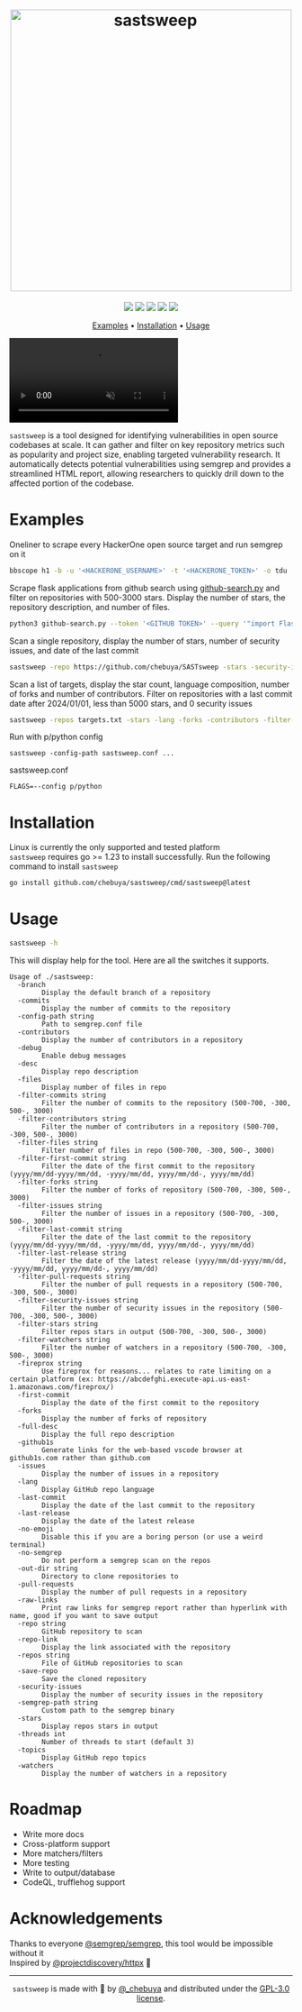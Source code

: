 <h1 align="center">
  <img src="https://github.com/user-attachments/assets/df749c65-3709-43ac-a76d-685681132e2b" alt="sastsweep" width="500px" height=auto>
  <br>
</h1>

<p align="center">
<a href="https://opensource.org/license/agpl-v3"><img src="https://img.shields.io/badge/license-GPLv3-blue"></a>
<a href="https://goreportcard.com/badge/github.com/chebuya/sastsweep?style=flat-square"><img src="https://goreportcard.com/badge/github.com/chebuya/sastsweep?style=flat-square"></a>
<a href="https://github.com/chebuya/SASTsweep/releases"><img src="https://img.shields.io/github/release/chebuya/SASTsweep"></a>
<a href="https://x.com/_chebuya"><img src="https://img.shields.io/twitter/follow/_chebuya.svg?logo=twitter"></a>
<a href="https://img.shields.io/github/stars/chebuya/SASTsweep"><img src="https://img.shields.io/github/stars/chebuya/SASTsweep"></a>
</p>


<p align="center">
  <a href="#examples">Examples</a> •
  <a href="#installation">Installation</a> •
  <a href="#usage">Usage</a>
</p>

<video src="https://github.com/user-attachments/assets/bda95efd-07ee-46f3-82f0-b37e229ac352" autoplay muted loop playsinline style="max-width: 100%;"></video>

`sastsweep` is a tool designed for identifying vulnerabilities in open source codebases at scale. It can gather and filter on key repository metrics such as popularity and project size, enabling targeted vulnerability research. It automatically detects potential vulnerabilities using semgrep and provides a streamlined HTML report, allowing researchers to quickly drill down to the affected portion of the codebase.

# Examples

Oneliner to scrape every HackerOne open source target and run semgrep on it
```sh
bbscope h1 -b -u '<HACKERONE_USERNAME>' -t '<HACKERONE_TOKEN>' -o tdu | grep -E 'https?://github.com/[A-Za-z0-9-]{1,}/[A-Za-z0-9-]{1,}' -o  | sastsweep -threads 10 -desc -stars -files
```

Scrape flask applications from github search using [github-search.py](github-search.py) and filter on repositories with 500-3000 stars.  Display the number of stars, the repository description, and number of files.
```sh
python3 github-search.py --token '<GITHUB TOKEN>' --query '"import Flask" AND ".route("' | sastsweep -stars -desc -files -filter-stars 500-3000
```

Scan a single repository, display the number of stars, number of security issues, and date of the last commit
```sh
sastsweep -repo https://github.com/chebuya/SASTsweep -stars -security-issues -last-commit
```

Scan a list of targets, display the star count, language composition, number of forks and number of contributors.  Filter on repositories with a last commit date after 2024/01/01, less than 5000 stars, and 0 security issues
```sh
sastsweep -repos targets.txt -stars -lang -forks -contributors -filter-last-commit 2024/01/01- -filter-stars -5000 -filter-security-issues 0
```


Run with p/python config
```
sastsweep -config-path sastsweep.conf ...
```

sastsweep.conf
```
FLAGS=--config p/python
```

# Installation
Linux is currently the only supported and tested platform <br>
`sastsweep` requires go >= 1.23 to install successfully. Run the following command to install `sastsweep`
```sh
go install github.com/chebuya/sastsweep/cmd/sastsweep@latest
```

# Usage

```sh
sastsweep -h
```

This will display help for the tool. Here are all the switches it supports.

```console
Usage of ./sastsweep:
  -branch
    	Display the default branch of a repository
  -commits
    	Display the number of commits to the repository
  -config-path string
    	Path to semgrep.conf file
  -contributors
    	Display the number of contributors in a repository
  -debug
    	Enable debug messages
  -desc
    	Display repo description
  -files
    	Display number of files in repo
  -filter-commits string
    	Filter the number of commits to the repository (500-700, -300, 500-, 3000)
  -filter-contributors string
    	Filter the number of contributors in a repository (500-700, -300, 500-, 3000)
  -filter-files string
    	Filter number of files in repo (500-700, -300, 500-, 3000)
  -filter-first-commit string
    	Filter the date of the first commit to the repository (yyyy/mm/dd-yyyy/mm/dd, -yyyy/mm/dd, yyyy/mm/dd-, yyyy/mm/dd)
  -filter-forks string
    	Filter the number of forks of repository (500-700, -300, 500-, 3000)
  -filter-issues string
    	Filter the number of issues in a repository (500-700, -300, 500-, 3000)
  -filter-last-commit string
    	Filter the date of the last commit to the repository (yyyy/mm/dd-yyyy/mm/dd, -yyyy/mm/dd, yyyy/mm/dd-, yyyy/mm/dd)
  -filter-last-release string
    	Filter the date of the latest release (yyyy/mm/dd-yyyy/mm/dd, -yyyy/mm/dd, yyyy/mm/dd-, yyyy/mm/dd)
  -filter-pull-requests string
    	Filter the number of pull requests in a repository (500-700, -300, 500-, 3000)
  -filter-security-issues string
    	Filter the number of security issues in the repository (500-700, -300, 500-, 3000)
  -filter-stars string
    	Filter repos stars in output (500-700, -300, 500-, 3000)
  -filter-watchers string
    	Filter the number of watchers in a repository (500-700, -300, 500-, 3000)
  -fireprox string
    	Use fireprox for reasons... relates to rate limiting on a certain platform (ex: https://abcdefghi.execute-api.us-east-1.amazonaws.com/fireprox/)
  -first-commit
    	Display the date of the first commit to the repository
  -forks
    	Display the number of forks of repository
  -full-desc
    	Display the full repo description
  -github1s
    	Generate links for the web-based vscode browser at github1s.com rather than github.com
  -issues
    	Display the number of issues in a repository
  -lang
    	Display GitHub repo language
  -last-commit
    	Display the date of the last commit to the repository
  -last-release
    	Display the date of the latest release
  -no-emoji
    	Disable this if you are a boring person (or use a weird terminal)
  -no-semgrep
    	Do not perform a semgrep scan on the repos
  -out-dir string
    	Directory to clone repositories to
  -pull-requests
    	Display the number of pull requests in a repository
  -raw-links
    	Print raw links for semgrep report rather than hyperlink with name, good if you want to save output
  -repo string
    	GitHub repository to scan
  -repo-link
    	Display the link associated with the repository
  -repos string
    	File of GitHub repositories to scan
  -save-repo
    	Save the cloned repository
  -security-issues
    	Display the number of security issues in the repository
  -semgrep-path string
    	Custom path to the semgrep binary
  -stars
    	Display repos stars in output
  -threads int
    	Number of threads to start (default 3)
  -topics
    	Display GitHub repo topics
  -watchers
    	Display the number of watchers in a repository
```

# Roadmap
- Write more docs
- Cross-platform support
- More matchers/filters
- More testing
- Write to output/database
- CodeQL, trufflehog support


# Acknowledgements
Thanks to everyone <a href="https://github.com/semgrep/semgrep">@semgrep/semgrep</a>, this tool would be impossible without it <br>
Inspired by <a href="https://github.com/projectdiscovery/httpx">@projectdiscovery/httpx</a> 🩷 <br>

--------

<div align="center">
  
`sastsweep` is made with 💙 by [@_chebuya](https://x.com/_chebuya) and distributed under the [GPL-3.0 license](LICENSE.md).

</div>
